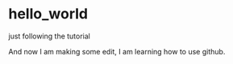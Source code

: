 # hello_world
just following the tutorial

And now I am making some edit, I am learning how to use github.
